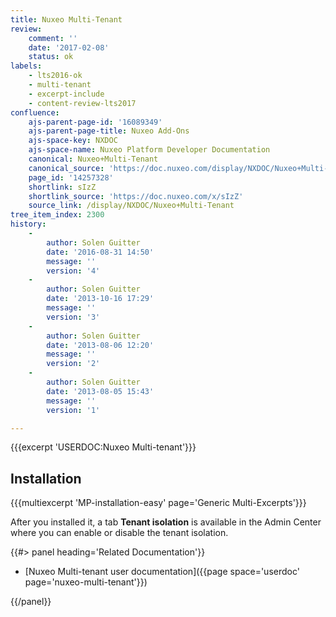 ```yaml
---
title: Nuxeo Multi-Tenant
review:
    comment: ''
    date: '2017-02-08'
    status: ok
labels:
    - lts2016-ok
    - multi-tenant
    - excerpt-include
    - content-review-lts2017
confluence:
    ajs-parent-page-id: '16089349'
    ajs-parent-page-title: Nuxeo Add-Ons
    ajs-space-key: NXDOC
    ajs-space-name: Nuxeo Platform Developer Documentation
    canonical: Nuxeo+Multi-Tenant
    canonical_source: 'https://doc.nuxeo.com/display/NXDOC/Nuxeo+Multi-Tenant'
    page_id: '14257328'
    shortlink: sIzZ
    shortlink_source: 'https://doc.nuxeo.com/x/sIzZ'
    source_link: /display/NXDOC/Nuxeo+Multi-Tenant
tree_item_index: 2300
history:
    - 
        author: Solen Guitter
        date: '2016-08-31 14:50'
        message: ''
        version: '4'
    - 
        author: Solen Guitter
        date: '2013-10-16 17:29'
        message: ''
        version: '3'
    - 
        author: Solen Guitter
        date: '2013-08-06 12:20'
        message: ''
        version: '2'
    - 
        author: Solen Guitter
        date: '2013-08-05 15:43'
        message: ''
        version: '1'

---
```

{{{excerpt 'USERDOC:Nuxeo Multi-tenant'}}}

## Installation

{{{multiexcerpt 'MP-installation-easy' page='Generic Multi-Excerpts'}}}

After you installed it, a tab **Tenant isolation** is available in the Admin Center where you can enable or disable the tenant isolation.

<div class="row" data-equalizer data-equalize-on="medium">
<div class="column medium-6">
{{#> panel heading='Related Documentation'}}

- [Nuxeo Multi-tenant user documentation]({{page space='userdoc' page='nuxeo-multi-tenant'}})

{{/panel}}
</div>
<div class="column medium-6">

</div>
</div>
